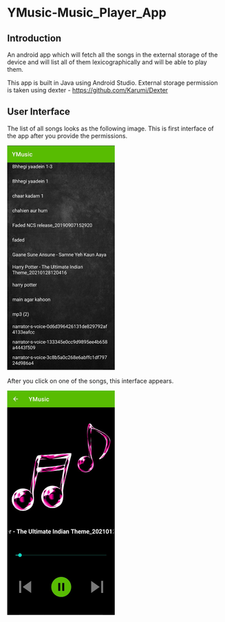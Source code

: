 # YMusic-Music_Player_App

## Introduction

An android app which will fetch all the songs in the external storage of the device and will list all of them lexicographically and will be able to play them.

This app is built in Java using Android Studio. External storage permission is taken using dexter - https://github.com/Karumi/Dexter 

## User Interface
The list of all songs looks as the following image. This is first interface of the app after you provide the permissions.

<img src="music_list.jpeg" alt="music_list" width="250"/>

After you click on one of the songs, this interface appears.

<img src="play_music.jpeg" alt="music_list" width="250"/>